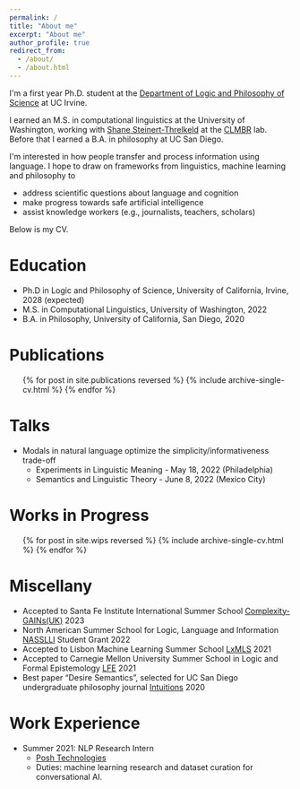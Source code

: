 ```yaml
---
permalink: /
title: "About me"
excerpt: "About me"
author_profile: true
redirect_from: 
  - /about/
  - /about.html
---
```


I'm a first year Ph.D. student at the [Department of Logic and Philosophy of Science](https://www.lps.uci.edu/) at UC Irvine.

I earned an M.S. in computational linguistics at the University of Washington, working with [Shane Steinert-Threlkeld](https://www.shane.st/) at the [CLMBR](https://clmbr.shane.st/) lab. Before that I earned a B.A. in philosophy at UC San Diego.

I'm interested in how people transfer and process information using language. I hope to draw on frameworks from linguistics, machine learning and philosophy to

* address scientific questions about language and cognition
* make progress towards safe artificial intelligence
* assist knowledge workers (e.g., journalists, teachers, scholars)

<!-- To this end, some of the questions I’m interested in include:

* What cognitive and cultural pressures shape human languages?
* Can understanding them help us guide artificial agents towards optimal communicative behavior?
* How do various information processing mechanisms constrain scientific inquiry?
* Can we harness these facts to build technology that helps people to do research efficiently? -->

Below is my CV.

Education
======
<!-- * Ph.D in Language Science, University of California, Irvine, 2027 (expected) -->
* Ph.D in Logic and Philosophy of Science, University of California, Irvine, 2028 (expected)
* M.S. in Computational Linguistics, University of Washington, 2022
* B.A. in Philosophy, University of California, San Diego, 2020

Publications
======

  <ul>{% for post in site.publications reversed %}
    {% include archive-single-cv.html %}
  {% endfor %}</ul>
  
Talks
======

* Modals in natural language optimize the simplicity/informativeness trade-off
  * Experiments in Linguistic Meaning -  May 18, 2022 (Philadelphia)
  * Semantics and Linguistic Theory - June 8, 2022 (Mexico City)

Works in Progress
======

<!-- * Approximating rate-distortion functions in signaling games
  * Please email me for a draft ([code](https://github.com/nathimel/effcomm-simmax), [slides](https://docs.google.com/presentation/d/1b9pQiHUzUjt2d063srBtBp_58PhuIZz_LRYaLxg35uw/edit?usp=sharing)). -->

<!-- * The Artificial Language Toolkit (ALTK)
  * Software library for research in computational semantics ([code](https://github.com/nathimel/altk)). -->

<ul>{% for post in site.wips reversed %}
    {% include archive-single-cv.html %}
  {% endfor %}</ul>

Miscellany
======

* Accepted to Santa Fe Institute International Summer School [Complexity-GAINs(UK)](https://www.santafe.edu/engage/learn/programs/complexity-gains-international-summer-school) 2023
* North American Summer School for Logic, Language and Information [NASSLLI](https://ml-la.github.io/nasslli2022/) Student Grant 2022
* Accepted to Lisbon Machine Learning Summer School [LxMLS](http://lxmls.it.pt/2021/) 2021
* Accepted to Carnegie Mellon University Summer School in Logic and Formal Epistemology [LFE](https://www.cmu.edu/dietrich/philosophy/undergraduate/summer-school/) 2021
* Best paper “Desire Semantics”, selected for UC San Diego undergraduate philosophy journal [Intuitions](https://ucsdphilclub.wordpress.com/events/intuitions/) 2020

Work Experience
======
* Summer 2021: NLP Research Intern
  * [Posh Technologies](https://www.posh.tech/?gclid=CjwKCAjw6raYBhB7EiwABge5Ki_QhTY5N-OnouE_tKSYV8QJvZr-x9IYxgGC6kzvX8KiBjGvPIW1PRoCkLAQAvD_BwE)
  * Duties: machine learning research and dataset curation for conversational AI.
